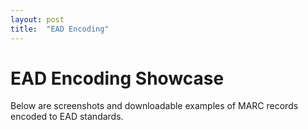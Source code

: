 ```yaml
---
layout: post
title:  "EAD Encoding"
---
```

# EAD Encoding Showcase
Below are screenshots and downloadable examples of MARC records encoded to EAD standards.
